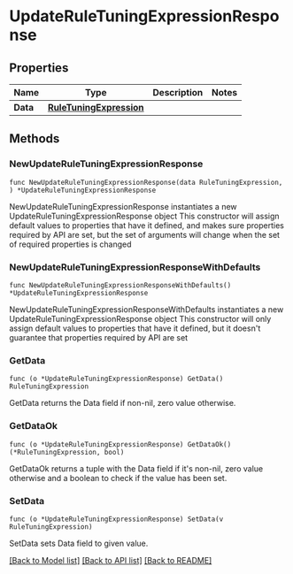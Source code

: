 # UpdateRuleTuningExpressionResponse

## Properties

Name | Type | Description | Notes
------------ | ------------- | ------------- | -------------
**Data** | [**RuleTuningExpression**](RuleTuningExpression.md) |  | 

## Methods

### NewUpdateRuleTuningExpressionResponse

`func NewUpdateRuleTuningExpressionResponse(data RuleTuningExpression, ) *UpdateRuleTuningExpressionResponse`

NewUpdateRuleTuningExpressionResponse instantiates a new UpdateRuleTuningExpressionResponse object
This constructor will assign default values to properties that have it defined,
and makes sure properties required by API are set, but the set of arguments
will change when the set of required properties is changed

### NewUpdateRuleTuningExpressionResponseWithDefaults

`func NewUpdateRuleTuningExpressionResponseWithDefaults() *UpdateRuleTuningExpressionResponse`

NewUpdateRuleTuningExpressionResponseWithDefaults instantiates a new UpdateRuleTuningExpressionResponse object
This constructor will only assign default values to properties that have it defined,
but it doesn't guarantee that properties required by API are set

### GetData

`func (o *UpdateRuleTuningExpressionResponse) GetData() RuleTuningExpression`

GetData returns the Data field if non-nil, zero value otherwise.

### GetDataOk

`func (o *UpdateRuleTuningExpressionResponse) GetDataOk() (*RuleTuningExpression, bool)`

GetDataOk returns a tuple with the Data field if it's non-nil, zero value otherwise
and a boolean to check if the value has been set.

### SetData

`func (o *UpdateRuleTuningExpressionResponse) SetData(v RuleTuningExpression)`

SetData sets Data field to given value.



[[Back to Model list]](../README.md#documentation-for-models) [[Back to API list]](../README.md#documentation-for-api-endpoints) [[Back to README]](../README.md)


